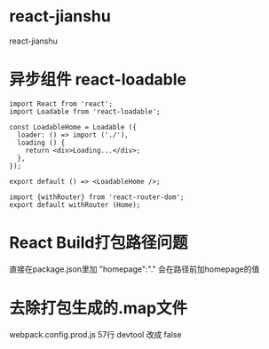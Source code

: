 # react-jianshu
react-jianshu


# 异步组件 react-loadable
```
import React from 'react';
import Loadable from 'react-loadable';

const LoadableHome = Loadable ({
  loader: () => import ('./'),
  loading () {
    return <div>Loading...</div>;
  },
});

export default () => <LoadableHome />;

import {withRouter} from 'react-router-dom';
export default withRouter (Home);
```

# React Build打包路径问题
直接在package.json里加 "homepage":"." 会在路径前加homepage的值

# 去除打包生成的.map文件
webpack.config.prod.js 57行 devtool 改成 false

